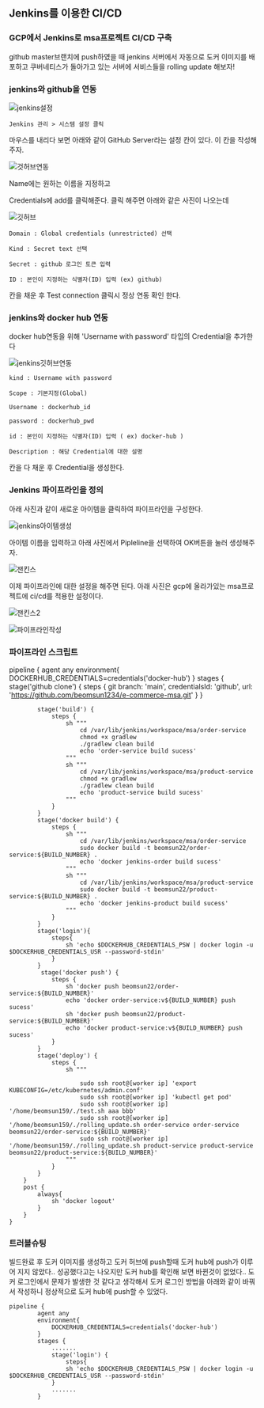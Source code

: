 ## Jenkins를 이용한 CI/CD

### GCP에서 Jenkins로 msa프로젝트 CI/CD 구축

github master브랜치에 push하였을 때 jenkins 서버에서 자동으로 도커 이미지를 배포하고 쿠버네티스가 돌아가고 있는 서버에 서비스들을 rolling update 해보자!


### jenkins와 github을 연동


![jenkins설정](https://user-images.githubusercontent.com/68090443/154589810-6e345fac-50a4-4407-8732-3596b376a061.PNG)

	Jenkins 관리 > 시스템 설정 클릭


마우스를 내리다 보면 아래와 같이 GitHub Server라는 설정 칸이 있다. 이 칸을 작성해 주자.


![것허브연동](https://user-images.githubusercontent.com/68090443/154589766-1337d5c4-dec3-41e2-85d3-955e342b0220.PNG)


Name에는 원하는 이름을 지정하고

Credentials에 add를 클릭해준다. 클릭 해주면 아래와 같은 사진이 나오는데


![깃허브](https://user-images.githubusercontent.com/68090443/154589936-7107ed89-2294-4ece-8d56-5da9dbc28283.PNG)


	Domain : Global credentials (unrestricted) 선택

	Kind : Secret text 선택

	Secret : github 로그인 토큰 입력

	ID : 본인이 지정하는 식별자(ID) 입력 (ex) github)

칸을 채운 후 Test connection 클릭시 정상 연동 확인 한다.

### jenkins와 docker hub 연동

docker hub연동을 위해 'Username with password' 타입의 Credential을 추가한다


![jenkins깃허브연동](https://user-images.githubusercontent.com/68090443/154589715-c3bc183f-6075-4c59-8b75-f675e02c51cd.PNG)



	kind : Username with password

	Scope : 기본지정(Global)
	
	Username : dockerhub_id
	
	password : dockerhub_pwd
	
	id : 본인이 지정하는 식별자(ID) 입력 ( ex) docker-hub )
	
	Description : 해당 Credential에 대한 설명

칸을 다 채운 후 Credential을 생성한다.


### Jenkins 파이프라인을 정의

아래 사진과 같이 새로운 아이템을 클릭하여 파이프라인을 구성한다.

![jenkins아이템생성](https://user-images.githubusercontent.com/68090443/154590052-5fd235c5-25c3-4663-be21-624ca71d647f.png)


아이템 이름을 입력하고 아래 사진에서 Pipleline을 선택하여 OK버튼을 눌러 생성해주자.

![잰킨스](https://user-images.githubusercontent.com/68090443/154590139-01123a8b-c2e4-455a-bd7b-a75220128f63.PNG)


이제 파이프라인에 대한 설정을 해주면 된다. 아래 사진은 gcp에 올라가있는 msa프로젝트에 ci/cd를 적용한 설정이다. 


![잰킨스2](https://user-images.githubusercontent.com/68090443/154590158-3d99eb86-989b-49aa-8300-9889ecf6c83a.PNG)

![파이프라인작성](https://user-images.githubusercontent.com/68090443/154590188-054845ef-f0ec-4cba-8c6f-654d2b118a69.PNG)

### 파이프라인 스크립트

pipeline {
        agent any
        environment{
            DOCKERHUB_CREDENTIALS=credentials('docker-hub')
        }
        stages {
            stage('github clone') {
                steps {
                    git branch: 'main',
                        credentialsId: 'github',
                        url: 'https://github.com/beomsun1234/e-commerce-msa.git'
                }
            }

            stage('build') {
                steps {
                    sh """
                        cd /var/lib/jenkins/workspace/msa/order-service
                        chmod +x gradlew
                        ./gradlew clean build 
                        echo 'order-service build sucess'
                    """
                    sh """
                        cd /var/lib/jenkins/workspace/msa/product-service
                        chmod +x gradlew
                        ./gradlew clean build
                        echo 'product-service build sucess'
                    """
                }
            }
            stage('docker build') {
                steps {
                    sh """
                        cd /var/lib/jenkins/workspace/msa/order-service
                        sudo docker build -t beomsun22/order-service:${BUILD_NUMBER} .
                        echo 'docker jenkins-order build sucess'
                    """
                    sh """
                        cd /var/lib/jenkins/workspace/msa/product-service
                        sudo docker build -t beomsun22/product-service:${BUILD_NUMBER} .
                        echo 'docker jenkins-product build sucess'
                    """
                }
            }
            stage('login'){
                steps{
                    sh 'echo $DOCKERHUB_CREDENTIALS_PSW | docker login -u $DOCKERHUB_CREDENTIALS_USR --password-stdin'
                }
            }
             stage('docker push') {
                steps {
                    sh 'docker push beomsun22/order-service:${BUILD_NUMBER}'
                    echo 'docker order-service:v${BUILD_NUMBER} push sucess'
                    sh 'docker push beomsun22/product-service:${BUILD_NUMBER}'
                    echo 'docker product-service:v${BUILD_NUMBER} push sucess'
                }
            }
            stage('deploy') {
                steps {
                    sh """

                        sudo ssh root@[worker ip] 'export KUBECONFIG=/etc/kubernetes/admin.conf'
                        sudo ssh root@[worker ip] 'kubectl get pod'
                        sudo ssh root@[worker ip] '/home/beomsun159/./test.sh aaa bbb'
                        sudo ssh root@[worker ip] '/home/beomsun159/./rolling_update.sh order-service order-service beomsun22/order-service:${BUILD_NUMBER}'
                        sudo ssh root@[worker ip] '/home/beomsun159/./rolling_update.sh product-service product-service beomsun22/product-service:${BUILD_NUMBER}'
                    """
                }
            }
        }
        post {
            always{
                sh 'docker logout'
            }
        }
    }

### 트러블슈팅

빌드완료 후 도커 이미지를 생성하고 도커 허브에 push할때 도커 hub에 push가 이루어 지지 않았다.. 성공했다고는 나오지만 도커 hub를 확인해 보면 바뀐것이 없었다.. 도커 로그인에서 문제가 발생한 것 같다고 생각해서
도커 로그인 방법을 아래와 같이 바꿔서 작성하니 정상적으로 도커 hub에 push할 수 있었다.


    pipeline {
            agent any
            environment{
                DOCKERHUB_CREDENTIALS=credentials('docker-hub')
            }
            stages {
                .......
                stage('login') {
                    steps{
                    sh 'echo $DOCKERHUB_CREDENTIALS_PSW | docker login -u $DOCKERHUB_CREDENTIALS_USR --password-stdin'
                }
                .......
            }

